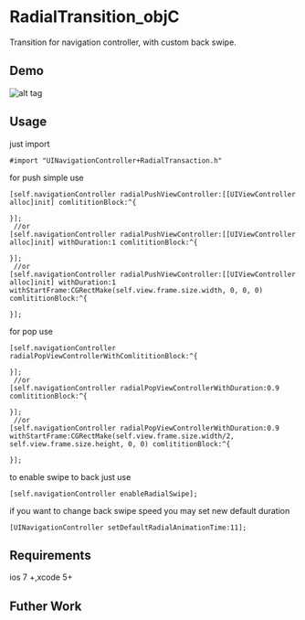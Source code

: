 RadialTransition_objC
=====================

Transition for navigation controller, with custom back swipe.


Demo
----
![alt tag](https://raw.githubusercontent.com/apadalko/RadialTransition_objC/master/radilaDemo_long.gif)


Usage 
----
just import
```  objc
#import "UINavigationController+RadialTransaction.h"
```
for push simple use
```  objc
[self.navigationController radialPushViewController:[[UIViewController alloc]init] comlititionBlock:^{
        
}];
 //or   
[self.navigationController radialPushViewController:[[UIViewController alloc]init] withDuration:1 comlititionBlock:^{
        
}];
 //or  
[self.navigationController radialPushViewController:[[UIViewController alloc]init] withDuration:1 withStartFrame:CGRectMake(self.view.frame.size.width, 0, 0, 0) comlititionBlock:^{
        
}];
```
for pop  use
```  objc
[self.navigationController radialPopViewControllerWithComlititionBlock:^{
        
}];
 //or
[self.navigationController radialPopViewControllerWithDuration:0.9 comlititionBlock:^{
        
}];
 //or   
[self.navigationController radialPopViewControllerWithDuration:0.9 withStartFrame:CGRectMake(self.view.frame.size.width/2, self.view.frame.size.height, 0, 0) comlititionBlock:^{
        
}];
```
to enable swipe to back just use
```  objc
[self.navigationController enableRadialSwipe];
```
if you want to change back swipe speed you may set new default duration
```  objc
[UINavigationController setDefaultRadialAnimationTime:11];
```
Requirements
---
ios 7 +,xcode 5+

Futher Work
---
